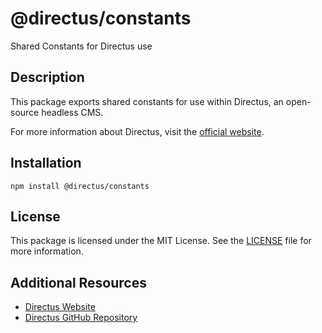 # @directus/constants

Shared Constants for Directus use

## Description

This package exports shared constants for use within Directus, an open-source headless CMS.

For more information about Directus, visit the [official website](https://directus.io).

## Installation

```shell
npm install @directus/constants
```

## License

This package is licensed under the MIT License. See the
[LICENSE](https://github.com/directus/directus/blob/main/packages/constants/license) file for more information.

## Additional Resources

- [Directus Website](https://directus.io)
- [Directus GitHub Repository](https://github.com/directus/directus)
